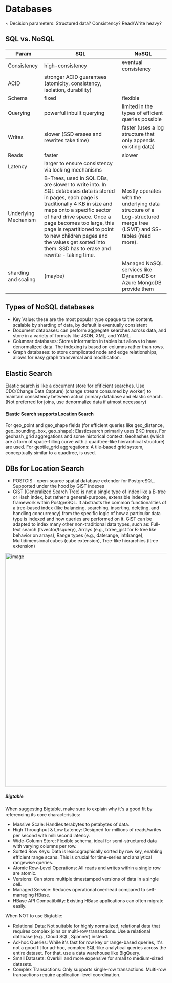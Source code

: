 # Databases
~ Decision parameters: Structured data? Consistency? Read/Write heavy?

## SQL vs. NoSQL
Param|SQL|NoSQL|
--|--|--
Consistency|high-consistency|eventual consistency
ACID| stronger ACID guarantees (atomicity, consistency, isolation, durability)|
Schema|fixed|flexible
Querying|powerful inbuilt querying|limited in the types of efficient queries possible
Writes|slower (SSD erases and rewrites take time)|faster (uses a log structure that only appends existing data)
Reads|faster|slower
Latency|larger to ensure consistency via locking mechanisms|
Underlying Mechanism| B-Trees, used in SQL DBs, are slower to write into. In SQL databases data is stored in pages, each page is traditionally 4 KB in size and maps onto a specific sector of hard drive space. Once a page becomes too large, this page is repartitioned to point to new children pages and the values get sorted into them. SSD has to erase and rewrite - taking time.|Mostly operates with the underlying data structure of a Log-structured merge tree (LSMT) and SS-tables (read more).
sharding and scaling | (maybe)|Managed NoSQL services like DynamoDB or Azure MongoDB provide them
  
## Types of NoSQL databases
* Key Value: these are the most popular type opaque to the content. scalable by sharding of data, by default is eventually consistent
* Document databases: can perform aggregate searches across data, and store in a variety of formats like JSON, XML, and YAML.
* Columnar databases: Stores information in tables but allows to have denormalized data. The indexing is based on columns rather than rows.
* Graph databases: to store complicated node and edge relationships, allows for easy graph transversal and modification.

## Elastic Search
Elastic search is like a document store for efificient searches. Use CDC(Change Data Capture) (change stream consumed by worker) to maintain consistency between actual primary database and elastic search. (Not preferred for joins, use denormalize data if atmost necessary)

#### Elastic Search supports Location Search
For geo_point and geo_shape fields (for efficient queries like geo_distance, geo_bounding_box, geo_shape): Elasticsearch primarily uses BKD trees.
For geohash_grid aggregations and some historical context: Geohashes (which are a form of space-filling curve with a quadtree-like hierarchical structure) are used.
For geotile_grid aggregations: A tile-based grid system, conceptually similar to a quadtree, is used.

## DBs for Location Search
* POSTGIS - open-source spatial database extender for PostgreSQL. Supported under the hood by GiST indexes
* GiST (Generalized Search Tree) is not a single type of index like a B-tree or Hash index, but rather a general-purpose, extensible indexing framework within PostgreSQL. It abstracts the common functionalities of a tree-based index (like balancing, searching, inserting, deleting, and handling concurrency) from the specific logic of how a particular data type is indexed and how queries are performed on it. GiST can be adapted to index many other non-traditional data types, such as:
Full-text search (tsvector/tsquery), Arrays (e.g., btree_gist for B-tree like behavior on arrays), Range types (e.g., daterange, int4range), Multidimensional cubes (cube extension), Tree-like hierarchies (ltree extension)
<img width="731" alt="image" src="https://github.com/user-attachments/assets/09dbf28c-ba82-4b2d-88bd-e53820db982f" />

##### Bigtable
When suggesting Bigtable, make sure to explain why it's a good fit by referencing its core characteristics:

* Massive Scale: Handles terabytes to petabytes of data.
* High Throughput & Low Latency: Designed for millions of reads/writes per second with millisecond latency.
* Wide-Column Store: Flexible schema, ideal for semi-structured data with varying columns per row.
* Sorted Row Keys: Data is lexicographically sorted by row key, enabling efficient range scans. This is crucial for time-series and analytical rangewise queries.
* Atomic Row-Level Operations: All reads and writes within a single row are atomic.
* Versions: Can store multiple timestamped versions of data in a single cell.
* Managed Service: Reduces operational overhead compared to self-managing HBase.
* HBase API Compatibility: Existing HBase applications can often migrate easily.

When NOT to use Bigtable:
* Relational Data: Not suitable for highly normalized, relational data that requires complex joins or multi-row transactions. Use a relational database (e.g., Cloud SQL, Spanner) instead.
* Ad-hoc Queries: While it's fast for row key or range-based queries, it's not a good fit for ad-hoc, complex SQL-like analytical queries across the entire dataset. For that, use a data warehouse like BigQuery.
* Small Datasets: Overkill and more expensive for small to medium-sized datasets.
* Complex Transactions: Only supports single-row transactions. Multi-row transactions require application-level coordination.
